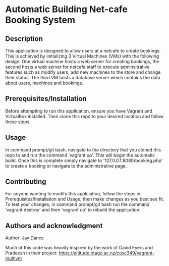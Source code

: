 # Automatic Building Net-cafe Booking System

## Description
This application is designed to allow users at a netcafe to create bookings. This is achieved by initializing 3 Virtual Machines (VMs) with the following design. One virtual machine hosts a web server for creating bookings, the second hosts a web server for netcafe staff to execute adminsitrative features such as modify users, add new machines to the store and change their status. The third VM hosts a database server which contains the data about users, machines and bookings.

## Prerequisites/Installation
Before attempting to run this application, ensure you have Vagrant and VirtualBox installed. Then clone this repo to your desired location and follow these steps.

## Usage
In command prompt/git bash, navigate to the directory that you cloned this repo to and run the command 'vagrant up'. This will begin the automatic build. Once this is complete simply navigate to '127.0.0.1:8080/booking.php' to create a booking or navigate to the administrative page.

## Contributing
For anyone wanting to modify this applciation, follow the steps in Prerequisites/Installation and Usage, then make changes as you best see fit. To test your changes, in command prompt/git bash run the command 'vagrant destroy' and then 'vagrant up' to rebuild the application.

## Authors and acknowledgment
Author: Jay Dance

Much of this code was heavily inspired by the work of David Eyers and Pradeesh in their project: https://altitude.otago.ac.nz/cosc349/vagrant-multivm
